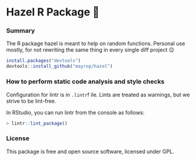 # Hazel R Package 🌰

### Summary
The R package hazel is meant to help on random functions. Personal use mostly, for not rewriting the same thing in every single diff project 😉

```R
install.packages("devtools")
devtools::install_github("mayrop/hazel")
```

### How to perform static code analysis and style checks
Configuration for lintr is in `.lintr`f ile. Lints are treated as warnings, but we strive to be lint-free.

In RStudio, you can run lintr from the console as follows:

```R
> lintr::lint_package()
```

### License
This package is free and open source software, licensed under GPL.

